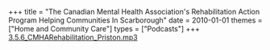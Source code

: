 +++
title = "The Canadian Mental Health Association's Rehabilitation Action Program Helping Communities In Scarborough"
date = 2010-01-01
themes = ["Home and Community Care"]
types = ["Podcasts"]
+++
[3.5.6\_CMHARehabilitation\_Priston.mp3](/files/3.5.6_CMHARehabilitation_Priston.mp3)
